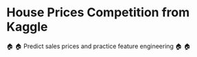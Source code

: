 # House Prices Competition from Kaggle
🏠 🏠 Predict sales prices and practice feature engineering 🏠 🏠
